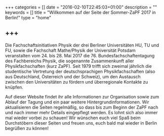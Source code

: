+++
categories = []
date = "2016-02-10T22:45:03+01:00"
description = ""
keywords = []
title = "Willkommen auf der Seite der Sommer-ZaPF 2017 in Berlin!"
type = "home"

+++
---
Die Fachschaftsinitiativen Physik der drei Berliner Universitäten HU, TU und FU, sowie die Fachschaft Mathe/Physik der Universität Potsdam veranstalten vom 24. bis 28. Mai 2017 die 76. Bundesfachschaftentagung des Fachbereichs Physik, die sogenannte Zusammenkunft aller Physikfachschaften (kurz ZaPF). Seit 1979 trifft sich zweimal jährlich die studentische Vertretung der deutschsprachigen Physikfachschaften (also aus Deutschland, Österreich und der Schweiz), um den Austausch zwischen den Universitäten zu fördern und überregionale Kontakte zu knüpfen.

Auf dieser Website findet ihr alle Informationen zur Organisation sowie zum Ablauf der Tagung und ein paar weitere Hintergrundinformationen. Wir aktualisieren die Seiten regelmäßig, so dass bis zum Beginn der ZaPF nach und nach immer mehr Details eingepflegt werden. Es lohnt sich also immer mal wieder vorbei zu schauen! Wir wünschen euch viel Spaß beim Durchstöbern dieser Seiten und freuen uns, euch bald mal wieder in Berlin begrüßen zu können!
